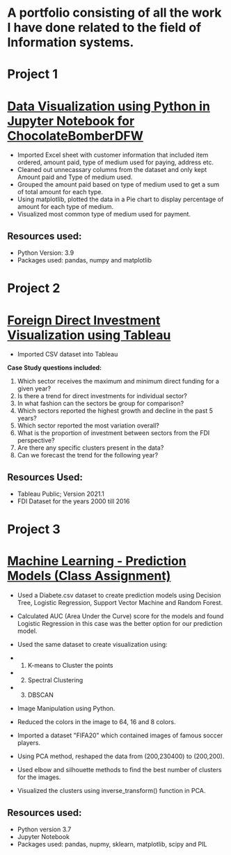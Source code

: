 
# A portfolio consisting of all the work I have done related to the field of Information systems. 

# Project 1

# [Data Visualization using Python in Jupyter Notebook for ChocolateBomberDFW](https://github.com/zain123d/chocolatebomberdfw_dataVisualization/files/6274520/chocolatebomberdfw.-.most.common.payment.type.pdf) 
* Imported Excel sheet with customer information that included item ordered, amount paid, type of medium used for paying, address etc.
* Cleaned out unnecassary columns from the dataset and only kept Amount paid and Type of medium used.
* Grouped the amount paid based on type of medium used to get a sum of total amount for each type.
* Using matplotlib, plotted the data in a Pie chart to display percentage of amount for each type of medium.
* Visualized most common type of medium used for payment. 


## Resources used:
* Python Version: 3.9
* Packages used: pandas, numpy and matplotlib

# Project 2

# [Foreign Direct Investment Visualization using Tableau](https://public.tableau.com/profile/zain.ul.abiden#!/vizhome/FDICaseStudy-Zain/Dashboard1) 
* Imported CSV dataset into Tableau 

**Case Study questions included:**

1. Which sector receives the maximum and minimum direct funding for a given year?
2. Is there a trend for direct investments for individual sector?
3. In what fashion can the sectors be group for comparison?
4. Which sectors reported the highest growth and decline in the past 5 years?
5. Which sector reported the most variation overall?
6. What is the proportion of investment between sectors from the FDI perspective?
7. Are there any specific clusters present in the data?
8. Can we forecast the trend for the following year?

## Resources Used:
* Tableau Public; Version 2021.1
* FDI Dataset for the years 2000 till 2016

# Project 3

# [Machine Learning - Prediction Models (Class Assignment)](https://github.com/zain123d/Zain_portfolio/files/6274632/Machine.Learning.Assignment.3.-.Zain.Ul.Abiden.pdf)

* Used a Diabete.csv dataset to create prediction models using Decision Tree, Logistic Regression, Support Vector Machine and Random Forest.
* Calculated AUC (Area Under the Curve) score for the models and found Logistic Regression in this case was the better option for our prediction model. 
* Used the same dataset to create visualization using:
* 1. K-means to Cluster the points
* 2. Spectral Clustering 
* 3. DBSCAN

* Image Manipulation using Python.
* Reduced the colors in the image to 64, 16 and 8 colors. 

* Imported a dataset "FIFA20" which contained images of famous soccer players.
* Using PCA method, reshaped the data from (200,230400) to (200,200).
* Used elbow and silhouette methods to find the best number of clusters for the images.
* Visualized the clusters using inverse_transform() function in PCA.

## Resources used:
* Python version 3.7
* Jupyter Notebook
* Packages used: pandas, nupmy, sklearn, matplotlib, scipy and PIL 
